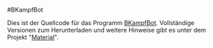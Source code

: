 #BKampfBot

Dies ist der Quellcode für das Programm [BKampfBot](https://github.com/BKampfBot/BKampfBot/). Vollständige Versionen zum Herunterladen und weitere Hinweise gibt es unter dem Projekt "[Material](https://github.com/BKampfBot/Material/)".
